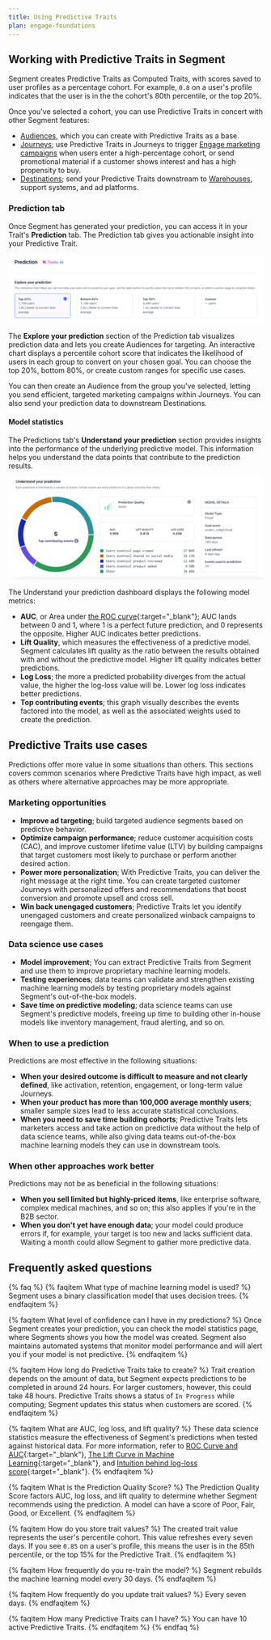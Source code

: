 ```yaml
---
title: Using Predictive Traits
plan: engage-foundations
---
```


## Working with Predictive Traits in Segment

Segment creates Predictive Traits as Computed Traits, with scores saved to user profiles as a percentage cohort. For example, `0.8` on a user's profile indicates that the user is in the the cohort's 80th percentile, or the top 20%. 

Once you've selected a cohort, you can use Predictive Traits in concert with other Segment features:

- [Audiences](/docs/engage/audiences/), which you can create with Predictive Traits as a base.
- [Journeys](/docs/engage/journeys/); use Predictive Traits in Journeys to trigger [Engage marketing campaigns](/docs/engage/campaigns/) when users enter a high-percentage cohort, or send promotional material if a customer shows interest and has a high propensity to buy.
- [Destinations](/docs/connections/destinations/); send your Predictive Traits downstream to [Warehouses](/docs/connections/storage/warehouses/), support systems, and ad platforms.

### Prediction tab

Once Segment has generated your prediction, you can access it in your Trait's **Prediction** tab. The Prediction tab gives you actionable insight into your Predictive Trait. 

![The Explore your prediction section of the Computed Trait Prediction tab](../../images/explore_prediction.png)

The **Explore your prediction** section of the Prediction tab visualizes prediction data and lets you create Audiences for targeting. An interactive chart displays a percentile cohort score that indicates the likelihood of users in each group to convert on your chosen goal. You can choose the top 20%, bottom 80%, or create custom ranges for specific use cases.

You can then create an Audience from the group you've selected, letting you send efficient, targeted marketing campaigns within Journeys. You can also send your prediction data to downstream Destinations.

#### Model statistics

The Predictions tab's **Understand your prediction** section provides insights into the performance of the underlying predictive model. This information helps you understand the data points that contribute to the prediction results.

![The Understand your prediction dashboard in the Segment UI](../../images/understand_prediction.png)

The Understand your prediction dashboard displays the following model metrics:

- **AUC**, or Area under [the ROC curve](https://en.wikipedia.org/wiki/Receiver_operating_characteristic){:target="_blank"}; AUC lands between 0 and 1, where 1 is a perfect future prediction, and 0 represents the opposite. Higher AUC indicates better predictions. 
- **Lift Quality**, which measures the effectiveness of a predictive model. Segment calculates lift quality as the ratio between the results obtained with and without the predictive model. Higher lift quality indicates better predictions.
- **Log Loss**; the more a predicted probability diverges from the actual value, the higher the log-loss value will be. Lower log loss indicates better predictions.
- **Top contributing events**; this graph visually describes the events factored into the model, as well as the associated weights used to create the prediction.

## Predictive Traits use cases

Predictions offer more value in some situations than others. This sections covers common scenarios where Predictive Traits have high impact, as well as others where alternative approaches may be more appropriate.

### Marketing opportunities

- **Improve ad targeting**; build targeted audience segments based on predictive behavior. 
- **Optimize campaign performance**; reduce customer acquisition costs (CAC), and improve customer lifetime value (LTV) by building campaigns that target customers most likely to purchase or perform another desired action.
- **Power more personalization**; With Predictive Traits, you can deliver the right message at the right time. You can create targeted customer Journeys with personalized offers and recommendations that boost conversion and promote upsell and cross sell.
- **Win back unengaged customers**; Predictive Traits let you identify unengaged customers and create personalized winback campaigns to reengage them.

### Data science use cases

- **Model improvement**; You can extract Predictive Traits from Segment and use them to improve proprietary machine learning models.
- **Testing experiences**; data teams can validate and strengthen existing machine learning models by testing proprietary models against Segment's out-of-the-box models.
- **Save time on predictive modeling**; data science teams can use Segment's predictive models, freeing up time to building other in-house models like inventory management, fraud alerting, and so on.

### When to use a prediction

Predictions are most effective in the following situations: 

- **When your desired outcome is difficult to measure and not clearly defined**, like activation, retention, engagement, or long-term value Journeys.
- **When your product has more than 100,000 average monthly users**; smaller sample sizes lead to less accurate statistical conclusions.
- **When you need to save time building cohorts**; Predictive Traits lets marketers access and take action on predictive data without the help of data science teams, while also giving data teams out-of-the-box machine learning models they can use in downstream tools.

### When other approaches work better

Predictions may not be as beneficial in the following situations:

- **When you sell limited but highly-priced items**, like enterprise software, complex medical machines, and so on; this also applies if you're in the B2B sector.
- **When you don't yet have enough data**; your model could produce errors if, for example, your target is too new and lacks sufficient data. Waiting a month could allow Segment to gather more predictive data.

## Frequently asked questions

{% faq %}
{% faqitem What type of machine learning model is used? %}
Segment uses a binary classification model that uses decision trees.
{% endfaqitem %}

{% faqitem What level of confidence can I have in my predictions? %}
Once Segment creates your prediction, you can check the model statistics page, where Segments shows you how the model was created. Segment also maintains automated systems that monitor model performance and will alert you if your model is not predictive.
{% endfaqitem %}

{% faqitem How long do Predictive Traits take to create?  %}
Trait creation depends on the amount of data, but Segment expects predictions to be completed in around 24 hours. For larger customers, however, this could take 48 hours. Predictive Traits shows a status of `In Progress` while computing; Segment updates this status when customers are scored.
{% endfaqitem %}

{% faqitem What are AUC, log loss, and lift quality? %}
These data science statistics measure the effectiveness of Segment's predictions when tested against historical data. For more information, refer to [ROC Curve and AUC](https://developers.google.com/machine-learning/crash-course/classification/roc-and-auc){:target="_blank"}, [The Lift Curve in Machine Learning](https://howtolearnmachinelearning.com/articles/the-lift-curve-in-machine-learning/){:target="_blank"}, and [Intuition behind log-loss score](https://towardsdatascience.com/intuition-behind-log-loss-score-4e0c9979680a){:target="_blank"}.
{% endfaqitem %}

{% faqitem What is the Prediction Quality Score? %}
The Prediction Quality Score factors AUC, log loss, and lift quality to determine whether Segment recommends using the prediction. A model can have a score of Poor, Fair, Good, or Excellent.
{% endfaqitem %}

{% faqitem How do you store trait values? %}
The created trait value represents the user's percentile cohort. This value refreshes every seven days. If you see `0.85` on a user's profile, this means the user is in the 85th percentile, or the top 15% for the Predictive Trait.
{% endfaqitem %}

{% faqitem How frequently do you re-train the model? %}
Segment rebuilds the machine learning model every 30 days.
{% endfaqitem %}

{% faqitem How frequently do you update trait values? %}
Every seven days.
{% endfaqitem %}

{% faqitem How many Predictive Traits can I have? %}
You can have 10 active Predictive Traits.
{% endfaqitem %}
{% endfaq %}
